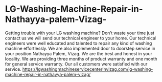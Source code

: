 # LG-Washing-Machine-Repair-in-Nathayya-palem-Vizag-
Getting trouble with your LG washing machine? Don’t waste your time just contact us we will send our technical engineer to your home. Our technical engineers were well educated and talented to repair any kind of washing machine effortlessly. We are also implemented door to doorstep service in your position Nathayya Palem, Vizag. We are the best and honest in your locality. We are providing three months of product warranty and one month for general service warranty. Our all customers were satisfied with our service. https://lgwashingmachineservicecenterinvizag.com/lg-washing-machine-repair-in-nathayya-palem-vizag/
